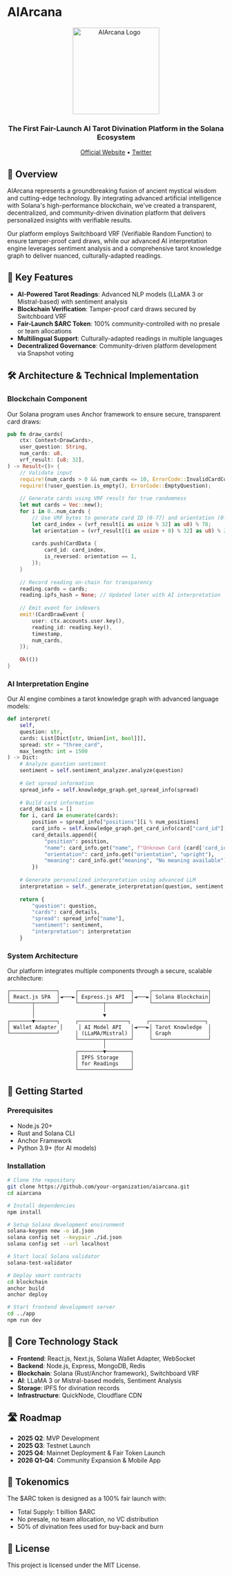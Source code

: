 # AIArcana

<div align="center">
  <img src="./Logo.png" alt="AIArcana Logo" width="200" />
  <h3>The First Fair-Launch AI Tarot Divination Platform in the Solana Ecosystem</h3>
  <p>
    <a href="https://www.aiarcana.lat" target="_blank">Official Website</a> •
    <a href="https://x.com/AIArcanaSol" target="_blank">Twitter</a>
  </p>
</div>

## 📜 Overview

AIArcana represents a groundbreaking fusion of ancient mystical wisdom and cutting-edge technology. By integrating advanced artificial intelligence with Solana's high-performance blockchain, we've created a transparent, decentralized, and community-driven divination platform that delivers personalized insights with verifiable results.

Our platform employs Switchboard VRF (Verifiable Random Function) to ensure tamper-proof card draws, while our advanced AI interpretation engine leverages sentiment analysis and a comprehensive tarot knowledge graph to deliver nuanced, culturally-adapted readings.

## 🔮 Key Features

- **AI-Powered Tarot Readings**: Advanced NLP models (LLaMA 3 or Mistral-based) with sentiment analysis
- **Blockchain Verification**: Tamper-proof card draws secured by Switchboard VRF
- **Fair-Launch $ARC Token**: 100% community-controlled with no presale or team allocations
- **Multilingual Support**: Culturally-adapted readings in multiple languages
- **Decentralized Governance**: Community-driven platform development via Snapshot voting

## 🛠 Architecture & Technical Implementation

### Blockchain Component

Our Solana program uses Anchor framework to ensure secure, transparent card draws:

```rust
pub fn draw_cards(
    ctx: Context<DrawCards>,
    user_question: String,
    num_cards: u8,
    vrf_result: [u8; 32],
) -> Result<()> {
    // Validate input
    require!(num_cards > 0 && num_cards <= 10, ErrorCode::InvalidCardCount);
    require!(!user_question.is_empty(), ErrorCode::EmptyQuestion);
    
    // Generate cards using VRF result for true randomness
    let mut cards = Vec::new();
    for i in 0..num_cards {
        // Use VRF bytes to generate card ID (0-77) and orientation (0-1)
        let card_index = (vrf_result[i as usize % 32] as u8) % 78;
        let orientation = (vrf_result[(i as usize + 8) % 32] as u8) % 2;
        
        cards.push(CardData {
            card_id: card_index,
            is_reversed: orientation == 1,
        });
    }
    
    // Record reading on-chain for transparency
    reading.cards = cards;
    reading.ipfs_hash = None; // Updated later with AI interpretation
    
    // Emit event for indexers
    emit!(CardDrawEvent {
        user: ctx.accounts.user.key(),
        reading_id: reading.key(),
        timestamp,
        num_cards,
    });
    
    Ok(())
}
```

### AI Interpretation Engine

Our AI engine combines a tarot knowledge graph with advanced language models:

```python
def interpret(
    self, 
    question: str, 
    cards: List[Dict[str, Union[int, bool]]], 
    spread: str = "three_card",
    max_length: int = 1500
) -> Dict:
    # Analyze question sentiment
    sentiment = self.sentiment_analyzer.analyze(question)
    
    # Get spread information
    spread_info = self.knowledge_graph.get_spread_info(spread)
    
    # Build card information
    card_details = []
    for i, card in enumerate(cards):
        position = spread_info["positions"][i % num_positions]
        card_info = self.knowledge_graph.get_card_info(card["card_id"], card["is_reversed"])
        card_details.append({
            "position": position,
            "name": card_info.get("name", f"Unknown Card {card['card_id']}"),
            "orientation": card_info.get("orientation", "upright"),
            "meaning": card_info.get("meaning", "No meaning available")
        })
    
    # Generate personalized interpretation using advanced LLM
    interpretation = self._generate_interpretation(question, sentiment, spread_info, card_details)
    
    return {
        "question": question,
        "cards": card_details,
        "spread": spread_info["name"],
        "sentiment": sentiment,
        "interpretation": interpretation
    }
```

### System Architecture

Our platform integrates multiple components through a secure, scalable architecture:

```
┌───────────────┐     ┌─────────────────┐     ┌──────────────────┐
│ React.js SPA  │◄───►│ Express.js API  │◄───►│ Solana Blockchain│
└───────┬───────┘     └────────┬────────┘     └──────────────────┘
        │                      │
        │                      ▼
┌───────▼───────┐     ┌────────────────┐     ┌──────────────────┐
│ Wallet Adapter │     │ AI Model API   │◄───►│ Tarot Knowledge  │
└───────────────┘     │ (LLaMA/Mistral) │     │ Graph            │
                      └────────┬────────┘     └──────────────────┘
                               │
                      ┌────────▼────────┐
                      │ IPFS Storage    │
                      │ for Readings    │
                      └─────────────────┘
```

## 🚀 Getting Started

### Prerequisites

- Node.js 20+
- Rust and Solana CLI
- Anchor Framework
- Python 3.9+ (for AI models)

### Installation

```bash
# Clone the repository
git clone https://github.com/your-organization/aiarcana.git
cd aiarcana

# Install dependencies
npm install

# Setup Solana development environment
solana-keygen new -o id.json
solana config set --keypair ./id.json
solana config set --url localhost

# Start local Solana validator
solana-test-validator

# Deploy smart contracts
cd blockchain
anchor build
anchor deploy

# Start frontend development server
cd ../app
npm run dev
```

## 🌟 Core Technology Stack

- **Frontend**: React.js, Next.js, Solana Wallet Adapter, WebSocket
- **Backend**: Node.js, Express, MongoDB, Redis
- **Blockchain**: Solana (Rust/Anchor framework), Switchboard VRF
- **AI**: LLaMA 3 or Mistral-based models, Sentiment Analysis
- **Storage**: IPFS for divination records
- **Infrastructure**: QuickNode, Cloudflare CDN

## 🛣️ Roadmap

- **2025 Q2**: MVP Development
- **2025 Q3**: Testnet Launch
- **2025 Q4**: Mainnet Deployment & Fair Token Launch
- **2026 Q1-Q4**: Community Expansion & Mobile App

## 💎 Tokenomics

The $ARC token is designed as a 100% fair launch with:
- Total Supply: 1 billion $ARC
- No presale, no team allocation, no VC distribution
- 50% of divination fees used for buy-back and burn

## 📄 License

This project is licensed under the MIT License. 
